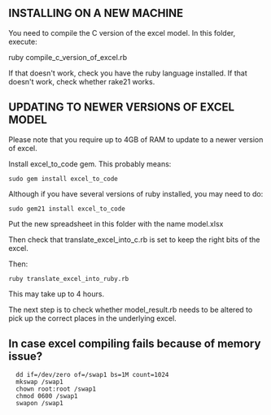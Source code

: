 ## INSTALLING ON A NEW MACHINE

You need to compile the C version of the excel model. In this folder, execute:

  ruby compile_c_version_of_excel.rb

If that doesn't work, check you have the ruby language installed. If that doesn't work, check whether rake21 works.

## UPDATING TO NEWER VERSIONS OF EXCEL MODEL

Please note that you require up to 4GB of RAM to update to a newer version of excel.

Install excel_to_code gem. This probably means:

    sudo gem install excel_to_code

Although if you have several versions of ruby installed, you may need to do:

    sudo gem21 install excel_to_code

Put the new spreadsheet in this folder with the name model.xlsx

Then check that translate_excel_into_c.rb is set to keep the right bits of the excel.

Then:
  
    ruby translate_excel_into_ruby.rb

This may take up to 4 hours.

The next step is to check whether model_result.rb needs to be altered to 
pick up the correct places in the underlying excel.

## In case excel compiling fails because of memory issue?

```shell
  dd if=/dev/zero of=/swap1 bs=1M count=1024
  mkswap /swap1
  chown root:root /swap1
  chmod 0600 /swap1
  swapon /swap1
```

